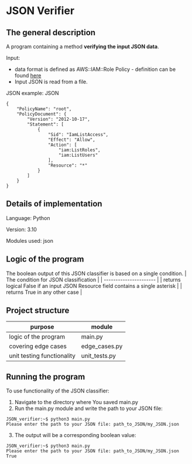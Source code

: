 
# JSON Verifier

## The general description

A program containing a method **verifying the input JSON data**.

Input:
- data format is defined as AWS::IAM::Role Policy - definition can be found [here](https://docs.aws.amazon.com/AWSCloudFormation/latest/UserGuide/aws-properties-iam-role-policy.html)
- Input JSON is read from a file. 

JSON example:
JSON
```
{
    "PolicyName": "root",
    "PolicyDocument": {
        "Version": "2012-10-17",
        "Statement": [
            {
                "Sid": "IamListAccess",
                "Effect": "Allow",
                "Action": [
                    "iam:ListRoles",
                    "iam:ListUsers"
                ],
                "Resource": "*"
            }
        ]
    }
}
```
## Details of implementation
Language: Python

Version: 3.10

Modules used: json

## Logic of the program

The boolean output of this JSON classifier is based on a single condition.
| The condition for JSON classification |
| ---------------------- |
| returns logical False if an input JSON Resource field contains a single asterisk |
| returns True in any other case |

## Project structure

| purpose | module |
| ----------- | ----------- |
| logic of the program | main.py |
| covering edge cases | edge_cases.py |
| unit testing functionality | unit_tests.py |

## Running the program
To use functionality of the JSON classifier:
1. Navigate to the directory where You saved main.py
2. Run the main.py module and write the path to your JSON file:
```console
JSON_verifier:~$ python3 main.py
Please enter the path to your JSON file: path_to_JSON/my_JSON.json
```
3. The output will be a corresponding boolean value:
```console
JSON_verifier:~$ python3 main.py
Please enter the path to your JSON file: path_to_JSON/my_JSON.json
True
```
